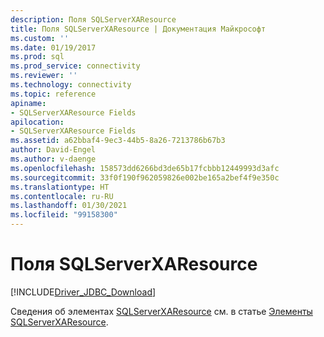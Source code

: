 ```yaml
---
description: Поля SQLServerXAResource
title: Поля SQLServerXAResource | Документация Майкрософт
ms.custom: ''
ms.date: 01/19/2017
ms.prod: sql
ms.prod_service: connectivity
ms.reviewer: ''
ms.technology: connectivity
ms.topic: reference
apiname:
- SQLServerXAResource Fields
apilocation:
- SQLServerXAResource Fields
ms.assetid: a62bbaf4-9ec3-44b5-8a26-7213786b67b3
author: David-Engel
ms.author: v-daenge
ms.openlocfilehash: 158573dd6266bd3de65b17fcbbb12449993d3afc
ms.sourcegitcommit: 33f0f190f962059826e002be165a2bef4f9e350c
ms.translationtype: HT
ms.contentlocale: ru-RU
ms.lasthandoff: 01/30/2021
ms.locfileid: "99158300"
---
```

# <a name="sqlserverxaresource-fields"></a>Поля SQLServerXAResource
[!INCLUDE[Driver_JDBC_Download](../../../includes/driver_jdbc_download.md)]

  Сведения об элементах [SQLServerXAResource](../../../connect/jdbc/reference/sqlserverxaresource-class.md) см. в статье [Элементы SQLServerXAResource](../../../connect/jdbc/reference/sqlserverxaresource-members.md).  
  
  
